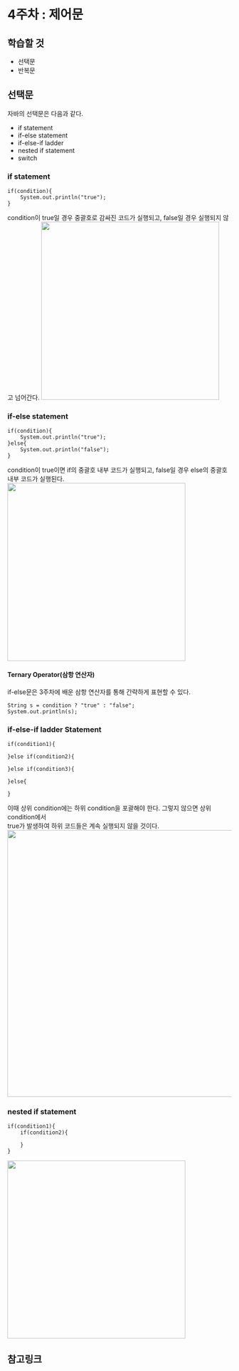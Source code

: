 # 4주차 : 제어문
## 학습할 것
- 선택문
- 반복문

## 선택문
자바의 선택문은 다음과 같다.
- if statement
- if-else statement
- if-else-if ladder
- nested if statement
- switch

### if statement
```
if(condition){
    System.out.println("true");
}
```
condition이 true일 경우 중괄호로 감싸진 코드가 실행되고, false일 경우 실행되지 않고 넘어간다.
<img src="https://github.com/JMsuper/whiteship-live-study-java/blob/main/img/if%20then.PNG" width=400>
### if-else statement
```
if(condition){
    System.out.println("true");
}else{
    System.out.println("false");
}
```
condition이 true이면 if의 중괄호 내부 코드가 실행되고, false일 경우 else의 중괄호 내부 코드가 실행된다.
<img src="https://github.com/JMsuper/whiteship-live-study-java/blob/main/img/if%20else.PNG" width=400>
#### Ternary Operator(삼항 연산자)
if-else문은 3주차에 배운 삼항 연산자를 통해 간략하게 표현할 수 있다.
```
String s = condition ? "true" : "false";
System.out.println(s);
```

### if-else-if ladder Statement
```
if(condition1){
   
}else if(condition2){
    
}else if(condition3){

}else{

}
```
이때 상위 condition에는 하위 condition을 포괄해야 한다. 그렇지 않으면 상위 condition에서<br>true가 발생하여 하위 코드들은 계속 실행되지 않을 것이다.
<img src="https://github.com/JMsuper/whiteship-live-study-java/blob/main/img/else%20if%20ladder.PNG" width=600>
### nested if statement
```
if(condition1){
    if(condition2){
    
    }
}
```
<img src="https://github.com/JMsuper/whiteship-live-study-java/blob/main/img/nested%20if.PNG" width=400>

## 참고링크
